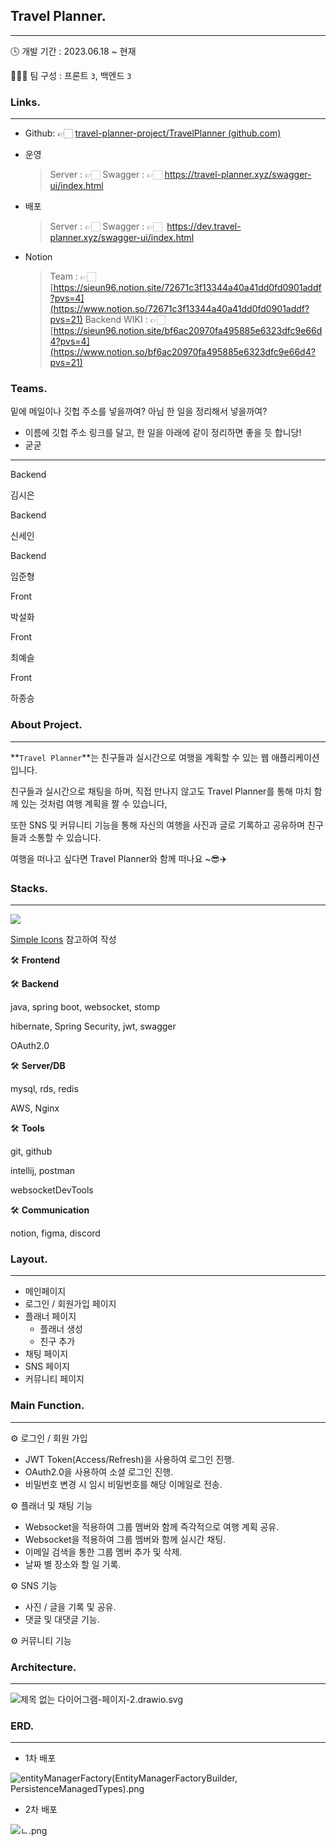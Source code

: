 ## Travel Planner.

---

🕓 개발 기간 : 2023.06.18 ~ 현재

👩‍👧‍👦 팀 구성 : 프론트 `3`, 백엔드 `3` 

### Links.

---

- Github:  👉🏻 [travel-planner-project/TravelPlanner (github.com)](https://github.com/travel-planner-project/TravelPlanner)
- 운영
    
    > Server : 👉🏻
    Swagger : 👉🏻 https://travel-planner.xyz/swagger-ui/index.html
    > 
- 배포
    
    > Server : 👉🏻
    Swagger : 👉🏻  https://dev.travel-planner.xyz/swagger-ui/index.html
    > 
- Notion
    
    > Team : 👉🏻 [https://sieun96.notion.site/72671c3f13344a40a41dd0fd0901addf?pvs=4](https://www.notion.so/72671c3f13344a40a41dd0fd0901addf?pvs=21)
    Backend WIKI : 👉🏻 [https://sieun96.notion.site/bf6ac20970fa495885e6323dfc9e66d4?pvs=4](https://www.notion.so/bf6ac20970fa495885e6323dfc9e66d4?pvs=21)
    > 
    

### Teams.

밑에 메일이나 깃헙 주소를 넣을까여? 아님 한 일을 정리해서 넣을까여?

- 이름에 깃헙 주소 링크를 달고, 한 일을 아래에 같이 정리하면 좋을 듯 합니당!
- 굳굳

---

Backend

김시은

Backend

신세인

Backend

임준형

Front

박설화

Front

최예슬

Front

하종승

### About Project.

---

**`Travel Planner`**는 친구들과 실시간으로 여행을 계획할 수 있는 웹 애플리케이션입니다.

친구들과 실시간으로 채팅을 하며, 직접 만나지 않고도 Travel Planner를 통해 마치 함께 있는 것처럼 여행 계획을 짤 수 있습니다, 

또한 SNS 및 커뮤니티 기능을 통해 자신의 여행을 사진과 글로 기록하고 공유하며 친구들과 소통할 수 있습니다.

여행을 떠나고 싶다면 Travel Planner와 함께 떠나요 ~😎✈️

### Stacks.

---

<img src="https://img.shields.io/badge/html5-E34F26?style=for-the-badge&logo=html5&logoColor=white">

[Simple Icons](https://simpleicons.org/?q=github) 참고하여 작성

🛠️ **Frontend**  

🛠️ **Backend**

java, spring boot, websocket, stomp

hibernate, Spring Security, jwt, swagger

OAuth2.0

🛠️ **Server/DB**

mysql, rds, redis

AWS, Nginx

🛠️ **Tools**

git, github

intellij, postman

websocketDevTools

🛠️ **Communication**

notion, figma, discord

### Layout.

---

- 메인페이지
- 로그인 / 회원가입 페이지
- 플래너 페이지
    - 플래너 생성
    - 친구 추가
- 채팅 페이지
- SNS 페이지
- 커뮤니티 페이지

### Main Function.

---

⚙️ 로그인 / 회원 가입

- JWT Token(Access/Refresh)을 사용하여 로그인 진행.
- OAuth2.0을 사용하여 소셜 로그인 진행.
- 비밀번호 변경 시 임시 비밀번호를 해당 이메일로 전송.

⚙️ 플래너 및 채팅 기능

- Websocket을 적용하여 그룹 멤버와 함께 즉각적으로 여행 계획 공유.
- Websocket을 적용하여 그룹 멤버와 함께 실시간 채팅.
- 이메일 검색을 통한 그룹 멤버 추가 및 삭제.
- 날짜 별 장소와 할 일 기록.

⚙️ SNS 기능

- 사진 / 글을 기록 및 공유.
- 댓글 및 대댓글 기능.

⚙️ 커뮤니티 기능

### Architecture.

---

![제목 없는 다이어그램-페이지-2.drawio.svg](https://prod-files-secure.s3.us-west-2.amazonaws.com/362810da-0f97-409b-9071-01de43102871/78d7df0c-d907-4263-8fa4-2d46cdf40409/%EC%A0%9C%EB%AA%A9_%EC%97%86%EB%8A%94_%EB%8B%A4%EC%9D%B4%EC%96%B4%EA%B7%B8%EB%9E%A8-%ED%8E%98%EC%9D%B4%EC%A7%80-2.drawio.svg)


### ERD.

---

- 1차 배포

![entityManagerFactory(EntityManagerFactoryBuilder, PersistenceManagedTypes).png](https://prod-files-secure.s3.us-west-2.amazonaws.com/362810da-0f97-409b-9071-01de43102871/c5ad0a7d-d438-40e4-8a17-a2805a17922f/entityManagerFactory(EntityManagerFactoryBuilder_PersistenceManagedTypes).png)

- 2차 배포

![ㄴ.png](https://prod-files-secure.s3.us-west-2.amazonaws.com/362810da-0f97-409b-9071-01de43102871/62678e99-e4e7-41a0-8102-36b505d9b0d2/%E3%84%B4.png)
